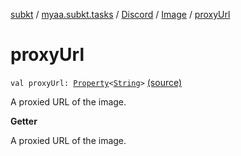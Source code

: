 [subkt](../../../index.md) / [myaa.subkt.tasks](../../index.md) / [Discord](../index.md) / [Image](index.md) / [proxyUrl](./proxy-url.md)

# proxyUrl

`val proxyUrl: `[`Property`](https://docs.gradle.org/current/javadoc/org/gradle/api/provider/Property.html)`<`[`String`](https://kotlinlang.org/api/latest/jvm/stdlib/kotlin/-string/index.html)`>` [(source)](https://github.com/Myaamori/SubKt/blob/0.1.8/src/main/kotlin/myaa/subkt/tasks/discordtask.kt#L95)

A proxied URL of the image.

**Getter**

A proxied URL of the image.

